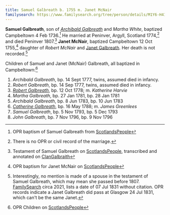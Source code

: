```yaml
---
title: Samuel Galbreath b. 1755 m. Janet McNair
familysearch: https://www.familysearch.org/tree/person/details/M1Y6-H41
---
```


**Samuel Galbreath**, son of [*Archibald Galbreath*](galbreath-archibald-1708.md) and *Martha White*, baptized Campbeltown 4 Feb 1736.[^birth] He married at Peninver, Argyll, Scotland 1774,[^marriage] and died Peninver 1807.[^death] **Janet McNair**, baptized Campbeltown 12 Oct 1755,[^janet] daughter of *Robert McNair* and [Janet Galbreath](galbreath-janet-1718.md). Her death is not recorded.[^janet-death]

Children of Samuel and Janet (McNair) Galbreath, all baptized in Campbeltown:[^children]

1. *Archibald Galbreath*, bp. 14 Sept 1777, twins, assumed died in infancy.
2. *Robert Galbreath*, bp. 14 Sep 1777, twins, assumed died in infancy.
3. [*Robert Galbreath*](galbreath-robert-1778.md), bp. 12 Oct 1778; m. *Katherine Harvie*
4. *Martha Galbreath*, bp. 27 Jan 1781, bp. 28 Jan 1781
5. *Archibald Galbreath*, bp. 8 Jun 1783, bp. 10 Jun 1783
6. [*Catherine Galbreath*](galbreath-catherine-1788.md), bp. 16 May 1788; m. *James Greenlees*
7. *Samuel Galbreath*, bp. 5 Nov 1793, bp. 5 Dec 1793
8. *John Galbreath*, bp. 7 Nov 1796, bp. 9 Nov 1796

[^birth]: OPR baptism of Samuel Galbreath from [ScotlandsPeople](https://www.scotlandspeople.gov.uk/view-image/nrs_opr_records/2357777?image=212&return_row=1)

[^marriage]: There is no OPR or civil record of the marriage.

[^children]: OPR Children on [ScotlandsPeople](https://www.scotlandspeople.gov.uk/record-results?search_type=people&event=%28B%20OR%20C%20OR%20S%29&record_type%5B0%5D=opr_births&church_type=Old%20Parish%20Registers&dl_cat=church&dl_rec=church-births-baptisms&surname=galbreath&surname_so=exact&forename_so=starts&from_year=1775&to_year=1800&parent_names=galbreath&parent_names_so=exact&parent_name_two=mcnair&parent_name_two_so=exact&county=ARGYLL&record=Church%20of%20Scotland%20%28old%20parish%20registers%29%20Roman%20Catholic%20Church%20Other%20churches&rd_real_name%5B0%5D=CAMPBELTOWN%20%28LANDWARD%29%20OR%20CAMPBELTOWN%20%28BURGH%29%20OR%20CAMPBELTOWN&rd_display_name%5B0%5D=CAMPBELTOWN%20%28LANDWARD%29%7CCAMPBELTOWN%20%28BURGH%29%7CCAMPBELTOWN_CAMPBELTOWN&rd_label%5B0%5D=CAMPBELTOWN&rd_name%5B0%5D=CAMPBELTOWN%20%2ALANDWARD%2A%20OR%20CAMPBELTOWN%20%2ABURGH%2A%20OR%20CAMPBELTOWN&sort=asc&order=Date&field=year)

[^death]: Testament of Samuel Galbreath on [ScotlandsPeople](https://www.scotlandspeople.gov.uk/record-results?search_type=people&dl_cat=legal&dl_rec=legal-wills-testaments&surname=galbreath%20&surname_so=exact&forename=samuel%20&forename_so=starts&from_year=1807&to_year=1808&record_type=wills_testaments), transcribed and annotated on [ClanGalbraith](http://clangalbraith.org/MembersOnly/Wills/Scottish/SamuelGalbeath1808.htm)

[^janet]: OPR baptism for Janet McNair on [ScotlandsPeople](https://www.scotlandspeople.gov.uk/record-results?search_type=people&event=%28B%20OR%20C%20OR%20S%29&record_type%5B0%5D=opr_births&church_type=Old%20Parish%20Registers&dl_cat=church&dl_rec=church-births-baptisms&surname=mcnair&surname_so=exact&forename=janet&forename_so=starts&sex=F&from_year=1755&to_year=1755&parent_names_so=exact&parent_name_two_so=exact&county=ARGYLL&record=Church%20of%20Scotland%20%28old%20parish%20registers%29%20Roman%20Catholic%20Church%20Other%20churches&rd_real_name%5B0%5D=CAMPBELTOWN%20%28LANDWARD%29%20OR%20CAMPBELTOWN%20%28BURGH%29%20OR%20CAMPBELTOWN&rd_display_name%5B0%5D=CAMPBELTOWN%20%28LANDWARD%29%7CCAMPBELTOWN%20%28BURGH%29%7CCAMPBELTOWN_CAMPBELTOWN&rd_label%5B0%5D=CAMPBELTOWN&rd_name%5B0%5D=CAMPBELTOWN%20%2ALANDWARD%2A%20OR%20CAMPBELTOWN%20%2ABURGH%2A%20OR%20CAMPBELTOWN)

[^janet-death]: Interestingly, no mention is made of a spouse in the testament of Samuel Galbreath, which may mean she passed before 1807. [FamilySearch](https://www.familysearch.org/tree/person/details/LVX6-RKP) circa 2021, lists a date of 07 Jul 1831 without citation.  OPR records indicate a Janet Galbreath did pass at Glasgow 24 Jul 1831, which can't be the same Janet.
